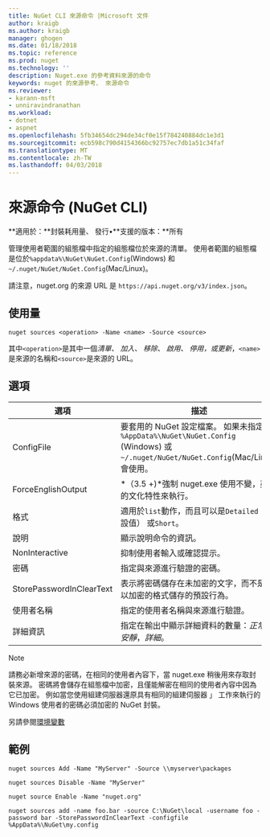 ```yaml
---
title: NuGet CLI 來源命令 |Microsoft 文件
author: kraigb
ms.author: kraigb
manager: ghogen
ms.date: 01/18/2018
ms.topic: reference
ms.prod: nuget
ms.technology: ''
description: Nuget.exe 的參考資料來源的命令
keywords: nuget 的來源參考、 來源命令
ms.reviewer:
- karann-msft
- unniravindranathan
ms.workload:
- dotnet
- aspnet
ms.openlocfilehash: 5fb34654dc294de34cf0e15f784240884dc1e3d1
ms.sourcegitcommit: ecb598c790d4154366bc92757ec7db1a51c34faf
ms.translationtype: MT
ms.contentlocale: zh-TW
ms.lasthandoff: 04/03/2018
---
```

# <a name="sources-command-nuget-cli"></a>來源命令 (NuGet CLI)

**適用於：**封裝耗用量、 發行&bullet;**支援的版本：**所有

管理使用者範圍的組態檔中指定的組態檔位於來源的清單。 使用者範圍的組態檔是位於`%appdata%\NuGet\NuGet.Config`(Windows) 和`~/.nuget/NuGet/NuGet.Config`(Mac/Linux)。

請注意，nuget.org 的來源 URL 是 `https://api.nuget.org/v3/index.json`。

## <a name="usage"></a>使用量

```cli
nuget sources <operation> -Name <name> -Source <source>
```

其中`<operation>`是其中一個*清單、 加入、 移除、 啟用、 停用，*或*更新*，`<name>`是來源的名稱和`<source>`是來源的 URL。

## <a name="options"></a>選項

| 選項 | 描述 |
| --- | --- |
| ConfigFile | 要套用的 NuGet 設定檔案。 如果未指定， `%AppData%\NuGet\NuGet.Config` (Windows) 或`~/.nuget/NuGet/NuGet.Config`(Mac/Linux) 會使用。|
| ForceEnglishOutput | *（3.5 +)*強制 nuget.exe 使用不變，英文的文化特性來執行。 |
| 格式 | 適用於`list`動作，而且可以是`Detailed`（預設值） 或`Short`。 |
| 說明 | 顯示說明命令的資訊。 |
| NonInteractive | 抑制使用者輸入或確認提示。 |
| 密碼 | 指定與來源進行驗證的密碼。 |
| StorePasswordInClearText | 表示將密碼儲存在未加密的文字，而不是將以加密的格式儲存的預設行為。 |
| 使用者名稱 | 指定的使用者名稱與來源進行驗證。 |
| 詳細資訊 | 指定在輸出中顯示詳細資料的數量：*正常*，*安靜*，*詳細*。 |

> [!Note]
> 請務必新增來源的密碼，在相同的使用者內容下，當 nuget.exe 稍後用來存取封裝來源。 密碼將會儲存在組態檔中加密，且僅能解密在相同的使用者內容中因為它已加密。 例如當您使用組建伺服器還原具有相同的組建伺服器 」 工作來執行的 Windows 使用者的密碼必須加密的 NuGet 封裝。

另請參閱[環境變數](cli-ref-environment-variables.md)

## <a name="examples"></a>範例

```cli
nuget sources Add -Name "MyServer" -Source \\myserver\packages

nuget sources Disable -Name "MyServer"

nuget source Enable -Name "nuget.org"

nuget sources add -name foo.bar -source C:\NuGet\local -username foo -password bar -StorePasswordInClearText -configfile %AppData%\NuGet\my.config
```
